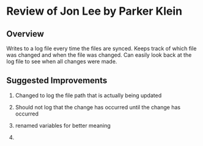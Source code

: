 # Review of Jon Lee by Parker Klein

## Overview

Writes to a log file every time the files are synced. Keeps track of which file was changed and when the file was changed. Can easily look back at the log file to see when all changes were made.

## Suggested Improvements

1. Changed to log the file path that is actually being updated

2. Should not log that the change has occurred until the change has occurred

3. renamed variables for better meaning

4. 
